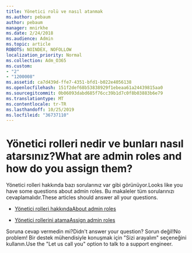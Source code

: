 ```yaml
---
title: Yönetici rolü ve nasıl atanmak
ms.author: pebaum
author: pebaum
manager: mnirkhe
ms.date: 2/24/2018
ms.audience: Admin
ms.topic: article
ROBOTS: NOINDEX, NOFOLLOW
localization_priority: Normal
ms.collection: Adm_O365
ms.custom:
- "2"
- "1200008"
ms.assetid: ca7d439d-ffe7-4351-bfd1-b022e4056138
ms.openlocfilehash: 151f2def68b53838929f1ebeaa61a24439815aa0
ms.sourcegitcommit: 0b06093dabd685f76cc39b1d7c0f8b03883b6e79
ms.translationtype: MT
ms.contentlocale: tr-TR
ms.lasthandoff: 10/25/2019
ms.locfileid: "36737110"
---
```

# <a name="what-are-admin-roles-and-how-do-you-assign-them"></a><span data-ttu-id="2c210-102">Yönetici rolleri nedir ve bunları nasıl atarsınız?</span><span class="sxs-lookup"><span data-stu-id="2c210-102">What are admin roles and how do you assign them?</span></span>

<span data-ttu-id="2c210-103">Yönetici rolleri hakkında bazı sorularınız var gibi görünüyor.</span><span class="sxs-lookup"><span data-stu-id="2c210-103">Looks like you have some questions about admin roles.</span></span> <span data-ttu-id="2c210-104">Bu makaleler tüm sorularınızı cevaplamalıdır.</span><span class="sxs-lookup"><span data-stu-id="2c210-104">These articles should answer all your questions.</span></span>
  
- [<span data-ttu-id="2c210-105">Yönetici rolleri hakkında</span><span class="sxs-lookup"><span data-stu-id="2c210-105">About admin roles</span></span>](https://docs.microsoft.com/office365/admin/add-users/about-admin-roles)

- [<span data-ttu-id="2c210-106">Yönetici rollerini atama</span><span class="sxs-lookup"><span data-stu-id="2c210-106">Assign admin roles</span></span>](https://docs.microsoft.com/office365/admin/add-users/assign-admin-roles)

<span data-ttu-id="2c210-107">Soruna cevap vermedin mi?</span><span class="sxs-lookup"><span data-stu-id="2c210-107">Didn't answer your question?</span></span> <span data-ttu-id="2c210-108">Sorun değil!</span><span class="sxs-lookup"><span data-stu-id="2c210-108">No problem!</span></span> <span data-ttu-id="2c210-109">Bir destek mühendisiyle konuşmak için "Sizi arayalım" seçeneğini kullanın.</span><span class="sxs-lookup"><span data-stu-id="2c210-109">Use the "Let us call you" option to talk to a support engineer.</span></span>
  